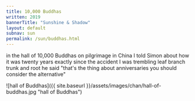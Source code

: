 ```yaml
---
title: 10,000 Buddhas
written: 2019
bannerTitle: "Sunshine & Shadow" 
layout: default
subnav: sun
permalink: /sun/buddhas.html
---
```


<div class="poem">
in the hall of 10,000 Buddhas  
on pilgrimage in China  
I told Simon  
about how it was  
twenty years exactly  
since the accident  
I was trembling  
leaf branch  
trunk and root  
he said  
"that's the thing  
about anniversaries  
you should consider  
the alternative"
</div>

![hall of Buddhas]({{ site.baseurl }}/assets/images/chan/hall-of-buddhas.jpg "hall of Buddhas")
